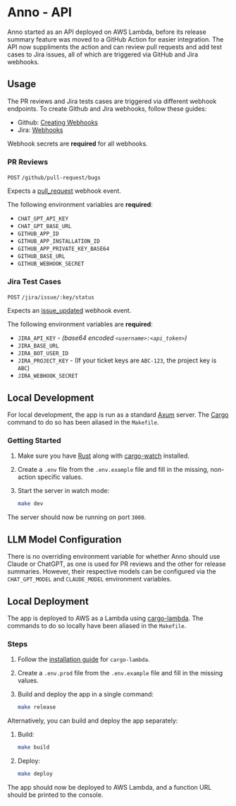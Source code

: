 # **Anno - API**

Anno started as an API deployed on AWS Lambda, before its release summary feature was moved to a GitHub Action for easier integration. The API now suppliments the action and can review pull requests and add test cases to Jira issues, all of which are triggered via GitHub and Jira webhooks.

## **Usage**

The PR reviews and Jira tests cases are triggered via different webhook endpoints. To create Github and Jira webhooks, follow these guides:
- Github: [Creating Webhooks](https://docs.github.com/en/developers/webhooks-and-events/creating-webhooks)
- Jira: [Webhooks](https://developer.atlassian.com/server/jira/platform/webhooks/)

Webhook secrets are **required** for all webhooks.

### PR Reviews
`POST` `/github/pull-request/bugs`

Expects a [pull_request](https://docs.github.com/en/webhooks/webhook-events-and-payloads#pull_request) webhook event.

The following environment variables are **required**:

- `CHAT_GPT_API_KEY`
- `CHAT_GPT_BASE_URL`
- `GITHUB_APP_ID`
- `GITHUB_APP_INSTALLATION_ID`
- `GITHUB_APP_PRIVATE_KEY_BASE64`
- `GITHUB_BASE_URL`
- `GITHUB_WEBHOOK_SECRET`

### Jira Test Cases
`POST` `/jira/issue/:key/status`

Expects an [issue_updated](https://developer.atlassian.com/cloud/jira/platform/webhooks/#issue-webhooks) webhook event.

The following environment variables are **required**:

- `JIRA_API_KEY` - _(base64 encoded `<username>:<api_token>`)_
- `JIRA_BASE_URL`
- `JIRA_BOT_USER_ID`
- `JIRA_PROJECT_KEY` - (If your ticket keys are `ABC-123`, the project key is `ABC`)
- `JIRA_WEBHOOK_SECRET`

## **Local Development**

For local development, the app is run as a standard [Axum](https://github.com/tokio-rs/axum) server. The [Cargo](https://doc.rust-lang.org/cargo/) command to do so has been aliased in the `Makefile`.

### **Getting Started**

1. Make sure you have [Rust](https://www.rust-lang.org/tools/install) along with [cargo-watch](https://github.com/watchexec/cargo-watch) installed.
2. Create a `.env` file from the `.env.example` file and fill in the missing, non-action specific values.
3. Start the server in watch mode:

    ```bash
    make dev
    ```

The server should now be running on port `3000`.

## **LLM Model Configuration**

There is no overriding environment variable for whether Anno should use Claude or ChatGPT, as one is used for PR reviews and the other for release summaries. However, their respective models can be configured via the `CHAT_GPT_MODEL` and `CLAUDE_MODEL` environment variables.

## **Local Deployment**

The app is deployed to AWS as a Lambda using [cargo-lambda](https://www.cargo-lambda.info/). The commands to do so locally have been aliased in the `Makefile`.

### **Steps**

1. Follow the [installation guide](https://www.cargo-lambda.info/guide/installation.html) for `cargo-lambda`.
2. Create a `.env.prod` file from the `.env.example` file and fill in the missing values.
3. Build and deploy the app in a single command:

    ```bash
    make release
    ```

Alternatively, you can build and deploy the app separately:

1. Build:

    ```bash
    make build
    ```
2. Deploy:

    ```bash
    make deploy
    ```

The app should now be deployed to AWS Lambda, and a function URL should be printed to the console.
